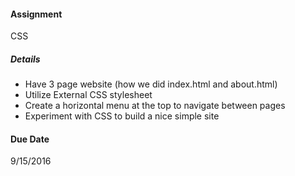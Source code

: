 #### Assignment
CSS

##### Details
- Have 3 page website (how we did index.html and about.html)
- Utilize External CSS stylesheet
- Create a horizontal menu at the top to navigate between pages
- Experiment with CSS to build a nice simple site

#### Due Date
9/15/2016